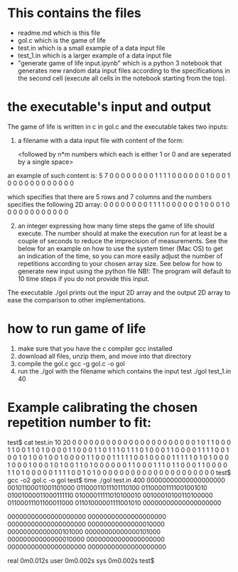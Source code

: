 
# This contains the files
- readme.md 	which is this file
- gol.c 	which is the game of life
- test.in	which is a small example of a data input file
- test_1.in	which is a larger example of a data input file
- "generate game of life input.ipynb" which is a python 3 notebook that generates new random data input files according to the specifications in the second cell (execute all cells in the notebook starting from the top).


# the executable's input and output

The game of life is written in c in gol.c and the executable takes two inputs:
1. a filename with a data input file with content of the form:

	<n> <m> <followed by n*m numbers which each is either 1 or 0 and are seperated by a single space> 

an example of such content is:
	5 7 0 0 0 0 0 0 0 0 1 1 1 1 0 0 0 0 0 0 1 0 0 0 1 0 0 0 0 0 0 0 0 0 0 0 0 

which specifies that there are 5 rows and 7 columns and the numbers specifies the following 2D array:
	0 0 0 0 0 0 0 
	0 1 1 1 1 0 0 
	0 0 0 0 1 0 0 
	0 1 0 0 0 0 0 
	0 0 0 0 0 0 0  

2. an integer expressing how many time steps the game of life should execute. The number should at make the execution run for at least be a couple of seconds to reduce the imprecision of measurements.
See the below for an example on how to use the system timer (Mac OS) to get an indication of the time, so you can more easily adjust the number of repetitions according to your chosen array size.
See below for how to generate new input using the python file 
NB!: The program will default to 10 time steps if you do not provide this input. 


The executable ./gol prints out the input 2D array and the output 2D array to ease the comparison to other implementations.

# how to run game of life 

1. make sure that you have the c compiler gcc installed
2. download all files, unzip them, and move into that directory 
3. compile the gol.c
	gcc -g gol.c -o gol
4. run the ./gol with the filename which contains the input test
	./gol test_1.in 40

# Example calibrating the chosen repetition number to fit:

test$ cat test.in 
10 20 0 0 0 0 0 0 0 0 0 0 0 0 0 0 0 0 0 0 0 0 0 0 1 0 1 1 0 0 0 1 1 0 0 1 1 0 1 0 0 0 0 1 1 0 0 0 1 1 0 1 1 1 0 1 1 1 0 1 0 0 0 1 1 0 0 0 0 1 1 1 1 0 0 1 0 0 1 0 1 0 0 1 0 0 1 0 0 0 0 1 1 0 0 0 1 1 1 1 1 0 0 1 0 0 0 0 1 1 1 1 1 0 1 0 1 0 0 0 1 0 0 0 1 0 0 0 1 0 1 0 0 1 1 0 1 0 0 0 0 0 0 1 1 0 0 0 1 1 1 0 1 1 0 0 0 1 1 0 0 0 0 1 1 0 1 0 0 0 0 0 1 1 1 1 0 0 1 0 1 0 0 0 0 0 0 0 0 0 0 0 0 0 0 0 0 0 0 0 0 0 
test$ gcc -o2 gol.c -o gol
test$ time ./gol test.in 400
00000000000000000000
00101100011001101000
01100011011101110100
01100001111001001010
01001000011000111110
01000011111010100010
00100010100110100000
01100011101100011000
01101000001111001010
00000000000000000000

00000000000000000000
00000000000000000000
00000000000000000000
00000000000000010000
00000000000000101000
00000000000000101000
00000000000000010000
00000000000000000000
00000000000000000000
00000000000000000000


real	0m0.012s
user	0m0.002s
sys	0m0.002s
test$ 
